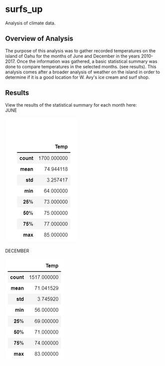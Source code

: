 # surfs_up
Analysis of climate data.

## Overview of Analysis
The purpose of this analysis was to gather recorded temperatures on the island of Oahu for the months of June and December in the years 2010-2017. Once the information was gathered, a basic statistical summary was done to compare temperatures in the selected months. (see results). This analysis comes after a broader analysis of weather on the island in order to determine if it is a good location for W. Avy's ice cream and surf shop.

## Results
View the results of the statistical summary for each month here:
<br>JUNE</br>
<br><img src="June_Temps_Summary.png"></img></br>
<br>DECEMBER</br>
<br><img src="Dec_Temps_Summary.png"></img></br>